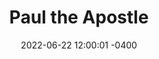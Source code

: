---
layout: book_review
date: 2022-06-22 12:00:01 -0400
title: "Paul the Apostle"
book: {
  title: "Paul the Apostle: Missionary, Martyr, Theologian",
  isbn: "978-0-8024-6325-8",
  pages: "288",
  publisher: "Moody Publishers",
  author: "Robert E. Picirilli"
}
description: ""
featured_image: {
  src: "paul-the-apostle.jpeg",
  title: "Paul the Apostle, by Robert E. Picirilli",
  alt: "Paul the Apostle, by Robert E. Picirilli"
}
tags: ["Christian", "history", "biblical studies"]
---